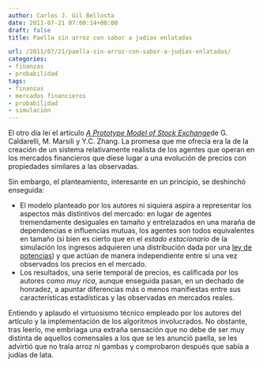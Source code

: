 ```yaml
---
author: Carlos J. Gil Bellosta
date: 2011-07-21 07:00:14+00:00
draft: false
title: Paella sin arroz con sabor a judías enlatadas

url: /2011/07/21/paella-sin-arroz-con-sabor-a-judias-enlatadas/
categories:
- finanzas
- probabilidad
tags:
- finanzas
- mercados financieros
- probabilidad
- simulación
---
```


El otro día leí el artículo [_A Prototype Model of Stock Exchange_](http://econpapers.repec.org/paper/arxpapers/cond-mat_2f9709118.htm)de G. Caldarelli, M. Marsili y Y.C. Zhang. La promesa que me ofrecía era la de la creación de un sistema relativamente realista de los agentes que operan en los mercados financieros que diese lugar a una evolución de precios con propiedades similares a las observadas.

Sin embargo, el planteamiento, interesante en un principio, se deshinchó enseguida:


* El modelo planteado por los autores ni siquiera aspira a representar los aspectos más distintivos del mercado: en lugar de agentes tremendamente desiguales en tamaño y entrelazados en una maraña de dependencias e influencias mutuas, los agentes son todos equivalentes en tamaño (si bien es cierto que en el _estado estacionario_ de la simulación los ingresos adquieren una distribución dada por una [ley de potencias](http://es.wikipedia.org/wiki/Ley_de_potencias)) y que actúan de manera independiente entre sí una vez observados los precios en el mercado.
* Los resultados, una serie temporal de precios, es calificada por los autores como _muy rica_, aunque enseguida pasan, en un dechado de honradez, a apuntar diferencias más o menos manifiestas entre sus características estadísticas y las observadas en mercados reales.

Entiendo y aplaudo el virtuosismo técnico empleado por los autores del artículo y la implementación de los algoritmos involucrados. No obstante, tras leerlo, me embriaga una extraña sensación que no debe de ser muy distinta de aquellos comensales a los que se les anunció paella, se les advirtió que no traía arroz ni gambas y comprobaron después que sabía a judías de lata.
